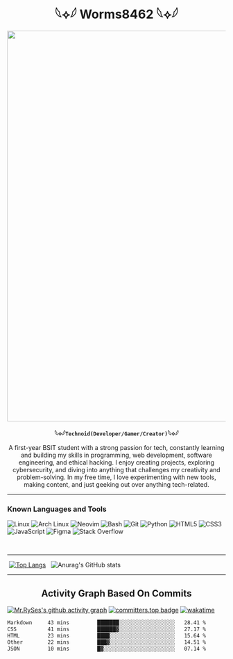 <h1 align="center">𓆩⟡𓆪 Worms8462 𓆩⟡𓆪</h1>

<img width="900" src="https://media1.giphy.com/media/v1.Y2lkPTc5MGI3NjExZXBnNXBxNmZpZjh5b3UwMnNtcHJzdHEzMWJoNGt6cThwODB5bXg2cyZlcD12MV9pbnRlcm5hbF9naWZfYnlfaWQmY3Q9Zw/pVGsAWjzvXcZW4ZBTE/giphy.gif">

<div align="center">
  
**𓆩⟡𓆪`Technoid(Developer/Gamer/Creator)`𓆩⟡𓆪**
<p>A first-year BSIT student with a strong passion for tech, constantly learning and building my skills in programming, web development, software engineering, and ethical hacking. I enjoy creating projects, exploring cybersecurity, and diving into anything that challenges my creativity and problem-solving. In my free time, I love experimenting with new tools, making content, and just geeking out over anything tech-related.</p>

</div>

---

<h3>Known Languages and Tools</h3>

![Linux](https://img.shields.io/badge/Linux-FCC624?style=for-the-badge&logo=linux&logoColor=black)
![Arch Linux](https://img.shields.io/badge/Arch_Linux-1793D1?style=for-the-badge&logo=archlinux&logoColor=white)
![Neovim](https://img.shields.io/badge/Neovim-57A143?style=for-the-badge&logo=neovim&logoColor=white)
![Bash](https://img.shields.io/badge/Bash-121011?style=for-the-badge&logo=gnubash&logoColor=white)
![Git](https://img.shields.io/badge/Git-F05032?style=for-the-badge&logo=git&logoColor=white)
![Python](https://img.shields.io/badge/Python-3776AB?style=for-the-badge&logo=python&logoColor=white)
![HTML5](https://img.shields.io/badge/HTML5-E34F26?style=for-the-badge&logo=html5&logoColor=white)
![CSS3](https://img.shields.io/badge/CSS3-1572B6?style=for-the-badge&logo=css3&logoColor=white)
![JavaScript](https://img.shields.io/badge/JavaScript-F7DF1E?style=for-the-badge&logo=javascript&logoColor=black)
![Figma](https://img.shields.io/badge/Figma-F24E1E?style=for-the-badge&logo=figma&logoColor=white)
![Stack Overflow](https://img.shields.io/badge/Stack_Overflow-F58025?style=for-the-badge&logo=stackoverflow&logoColor=white)

<br>

___

&nbsp;[![Top Langs](https://github-readme-stats.vercel.app/api/top-langs/?username=gb8462&layout=donut&bg_color=010014)](https://github.com/gb8462/github-readme-stats&bg_color=010014) &nbsp;&nbsp;![Anurag's GitHub stats](https://github-readme-stats.vercel.app/api?username=gb8462&show_icons=true&bg_color=010014)  

---

<h2 align="center">Activity Graph Based On Commits</h2>

[![Mr.RySes's github activity graph](https://github-readme-activity-graph.vercel.app/graph?username=gb8462&bg_color=010014&color=1C78A2&line=00f583&point=00ff11&area=true&hide_border=true)](https://github.com/gb8462/github-readme-activity-graph)
[![committers.top badge](https://user-badge.committers.top/philippines/gb8462.svg)](https://user-badge.committers.top/philippines/gb8462)
[![wakatime](https://wakatime.com/badge/user/a2f6e923-a1e9-4c25-a204-b5188db0ae9f.svg)](https://wakatime.com/@a2f6e923-a1e9-4c25-a204-b5188db0ae9f)

<!--START_SECTION:waka-->

```txt
Markdown     43 mins         ███████░░░░░░░░░░░░░░░░░░   28.41 %
CSS          41 mins         ██████▓░░░░░░░░░░░░░░░░░░   27.17 %
HTML         23 mins         ████░░░░░░░░░░░░░░░░░░░░░   15.64 %
Other        22 mins         ███▓░░░░░░░░░░░░░░░░░░░░░   14.51 %
JSON         10 mins         █▓░░░░░░░░░░░░░░░░░░░░░░░   07.14 %
```

<!--END_SECTION:waka-->

